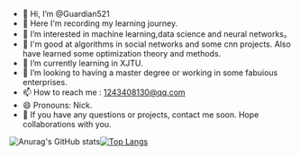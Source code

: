 - 👋 Hi, I’m @Guardian521
- 🥰 Here I'm recording my learning journey.
- 👀 I’m interested in machine learning,data science and neural networks。
- 🚄 I'm good at algorithms in  social networks and some cnn projects. Also have learned some optimization theory and methods.
- 🌱 I’m currently learning in XJTU.
- 💞️ I’m looking to having a master degree or working in some fabuious enterprises.
- 📫 How to reach me : 1243408130@qq.com
- 😄 Pronouns: Nick.
- 🫡 If you have any questions or projects, contact me soon. Hope collaborations with you.

![Anurag's GitHub stats](https://github-readme-stats.vercel.app/api?username=Guardian521&show_icons=true&theme=synthwave)[![Top Langs](https://github-readme-stats.vercel.app/api/top-langs/?username=Guardian521&layout=compact)](https://github.com/anuraghazra/github-readme-stats)


